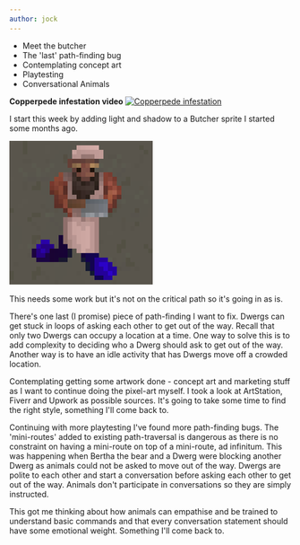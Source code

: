 ```yaml
---
author: jock
---
```

* Meet the butcher
* The 'last' path-finding bug
* Contemplating concept art
* Playtesting
* Conversational Animals

**Copperpede infestation video**
[![Copperpede infestation](http://img.youtube.com/vi/a4b9UD9C07o/0.jpg)](https://youtu.be/a4b9UD9C07o)

I start this week by adding light and shadow to a Butcher sprite I started some months ago.

![The Butcher Sprite](/assets/img/Butcher256.png)

This needs some work but it's not on the critical path so it's going in as is.

There's one last (I promise) piece of path-finding I want to fix. Dwergs can get stuck in loops of asking each other to get out of the way. Recall that only two Dwergs can occupy a location at a time. One way to solve this is to add complexity to deciding who a Dwerg should ask to get out of the way. Another way is to have an idle activity that has Dwergs move off a crowded location.

Contemplating getting some artwork done - concept art and marketing stuff as I want to continue doing the pixel-art myself. I took a look at ArtStation, Fiverr and Upwork as possible sources. It's going to take some time to find the right style, something I'll come back to.

Continuing with more playtesting I've found more path-finding bugs. The 'mini-routes' added to existing path-traversal is dangerous as there is no constraint on having a mini-route on top of a mini-route, ad infinitum. This was happening when Bertha the bear and a Dwerg were blocking another Dwerg as animals could not be asked to move out of the way. Dwergs are polite to each other and start a conversation before asking each other to get out of the way. Animals don't participate in conversations so they are simply instructed.

This got me thinking about how animals can empathise and be trained to understand basic commands and that every conversation statement should have some emotional weight. Something I'll come back to.
